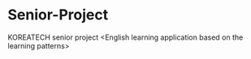 # Senior-Project
KOREATECH senior project &lt;English learning application based on the learning patterns>

